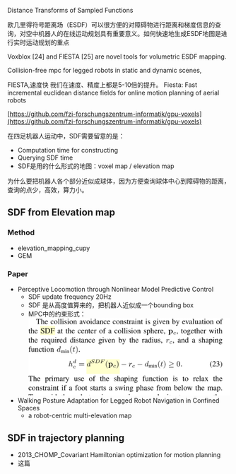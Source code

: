 Distance Transforms of
Sampled Functions

欧几里得符号距离场（ESDF）可以很方便的对障碍物进行距离和梯度信息的查询，对空中机器人的在线运动规划具有重要意义。如何快速地生成ESDF地图是进行实时运动规划的重点

Voxblox [24] and FIESTA [25] are novel tools for volumetric
ESDF mapping.

Collision-free
mpc for legged robots in static and dynamic scenes,

FIESTA,速度快
我们在速度、精度上都是5-10倍的提升。
Fiesta: Fast incremental euclidean distance fields for online motion planning of aerial robots

[https://github.com/fzi-forschungszentrum-informatik/gpu-voxels](https://github.com/fzi-forschungszentrum-informatik/gpu-voxels)

在四足机器人运动中，SDF需要留意的是：

* Computation time for constructing
* Querying SDF time
* SDF是用的什么形式的地图：voxel map / elevation map

为什么要把机器人各个部分近似成球体，因为方便查询球体中心到障碍物的距离，查询的点少，高效，算力小。

## SDF from Elevation map

### Method

* elevation_mapping_cupy
* GEM

### Paper

* Perceptive Locomotion through Nonlinear Model Predictive Control
  * SDF update frequency 20Hz
  * SDF 是从高度值算来的，把机器人近似成一个bounding box
  * MPC中的约束形式：![1670517883236](image/SDF/1670517883236.png)
* Walking Posture Adaptation for Legged Robot Navigation in Confined Spaces
  * a robot-centric multi-elevation map

## SDF in trajectory planning

* 2013_CHOMP_Covariant Hamiltonian optimization for motion planning
* 这篇
